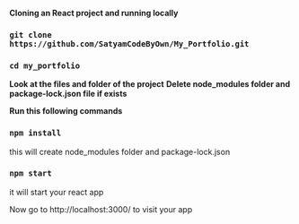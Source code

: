 
**Cloning an React project and running locally**

### `git clone https://github.com/SatyamCodeByOwn/My_Portfolio.git`
### `cd my_portfolio`

**Look at the files and folder of the project**
**Delete node_modules folder and package-lock.json file if exists**

**Run this following commands**
### `npm install` 
this will create node_modules folder and package-lock.json

### `npm start` 
it will start your react app

Now go to http://localhost:3000/ to visit your app

